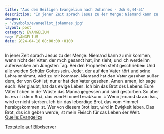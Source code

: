 ```yaml
---
title: "Aus dem Heiligen Evangelium nach Johannes - Joh 6,44-51"
description: "In jener Zeit sprach Jesus zu der Menge: Niemand kann zu mir kommen, wenn nicht der Vater, der mich gesandt hat, ihn zieht; und ich werde ihn auferwecken am Jüngsten Tag. Bei den Propheten steht geschrieben: Und alle werden Schüler Gottes sein. Jeder, der auf den Vater hört und s...."
images:
- "/symbols/evangelist_johannes.jpg"
layout: post
category: EVANGELIUM
tag: EVANGELIUM
date: 2024-04-18 08:00:00 +0100
---
```

In jener Zeit sprach Jesus zu der Menge: Niemand kann zu mir kommen, wenn nicht der Vater, der mich gesandt hat, ihn zieht; und ich werde ihn auferwecken am Jüngsten Tag.
Bei den Propheten steht geschrieben: Und alle werden Schüler Gottes sein. Jeder, der auf den Vater hört und seine Lehre annimmt, wird zu mir kommen.<!--more-->
Niemand hat den Vater gesehen außer dem, der von Gott ist; nur er hat den Vater gesehen.
Amen, amen, ich sage euch: Wer glaubt, hat das ewige Leben.
Ich bin das Brot des Lebens.
Eure Väter haben in der Wüste das Manna gegessen und sind gestorben.
So aber ist es mit dem Brot, das vom Himmel herabkommt: Wenn jemand davon isst, wird er nicht sterben.
Ich bin das lebendige Brot, das vom Himmel herabgekommen ist. Wer von diesem Brot isst, wird in Ewigkeit leben. Das Brot, das ich geben werde, ist mein Fleisch für das Leben der Welt.<br>
[Quelle: Evangelizo](https://evangeliumtagfuertag.org/DE/gospel)

[Textstelle auf Bibelserver](https://www.bibleserver.com/EU/Johannes6,44-51)
